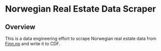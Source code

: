 # Norwegian Real Estate Data Scraper

## Overview

This is a data engineering effort to scrape Norwegian real estate data from [Finn.no](https://www.finn.no) and write it to CDF.